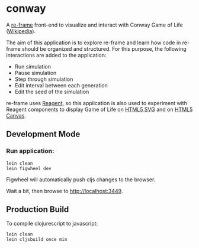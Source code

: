 # conway

A [re-frame](https://github.com/Day8/re-frame) front-end to visualize and interact
with Conway Game of Life ([Wikipedia](https://en.wikipedia.org/wiki/Conway%27s_Game_of_Life)).

The aim of this application is to explore re-frame and learn how code in
re-frame should be organized and structured. For this purpose, the following
interactions are added to the application:

* Run simulation
* Pause simulation
* Step through simulation
* Edit interval between each generation
* Edit the seed of the simulation

re-frame uses [Reagent](https://github.com/reagent-project/reagent), so this
application is also used to experiment with Reagent components to display
Game of Life on [HTML5 SVG](https://www.w3schools.com/Html/html5_svg.asp) and 
on [HTML5 Canvas](https://www.w3schools.com/Html/html5_canvas.asp).  
 

## Development Mode

### Run application:

```
lein clean
lein figwheel dev
```

Figwheel will automatically push cljs changes to the browser.

Wait a bit, then browse to [http://localhost:3449](http://localhost:3449).

## Production Build


To compile clojurescript to javascript:

```
lein clean
lein cljsbuild once min
```
